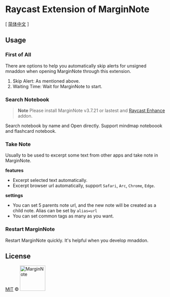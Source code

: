# Raycast Extension of MarginNote
[ [简体中文](./README-ZH.md) ]
## Usage
### First of All
There are options to help you automatically skip alerts for unsigned mnaddon when opening MarginNote through this extension.

1. Skip Alert: As mentioned above.
2. Waiting Time: Wait for MarginNote to start.
### Search Notebook
> **Note**
> Please install MarginNote v3.7.21 or lastest and [Raycast Enhance](https://github.com/marginnoteapp/raycast-enhance/releases) addon.

Search notebook by name and Open directly. Support mindmap noteboook and flashcard notebook.
### Take Note
Usually to be used to excerpt some text from other apps and take note in MarginNote.

**features**
- Excerpt selected text automatically.
- Excerpt browser url automatically, support `Safari`, `Arc`, `Chrome`, `Edge`.

**settings**
- You can set 5 parents note url, and the new note will be created as a child note. Alias can be set by `alias=url`
- You can set common tags as many as you want.
### Restart MarginNote
Restart MarginNote quickly. It's helpful when you develop mnaddon.
## License

<a href="https://github.com/marginnoteapp/raycast/blob/main/LICENSE">MIT</a> © <a href="https://github.com/marginnoteapp"><img src="https://testmnbbs.oss-cn-zhangjiakou.aliyuncs.com/pic/mn.png?x-oss-process=base_webp" alt="MarginNote" width="80"></a>